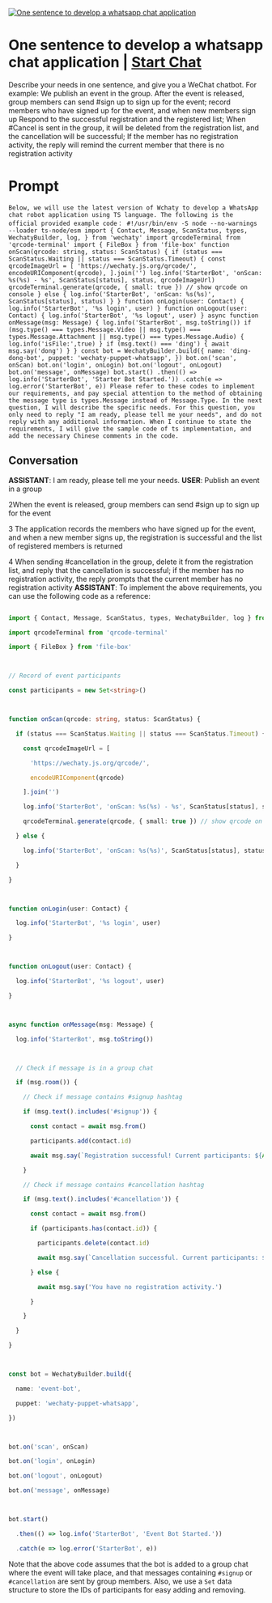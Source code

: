 
[![One sentence to develop a whatsapp chat application](https://flow-prompt-covers.s3.us-west-1.amazonaws.com/icon/minimalist/mini_3.png)](https://gptcall.net/chat.html?data=%7B%22contact%22%3A%7B%22id%22%3A%22JTrPpMEzOBP79yuMCP9st%22%2C%22flow%22%3Atrue%7D%7D)
# One sentence to develop a whatsapp chat application | [Start Chat](https://gptcall.net/chat.html?data=%7B%22contact%22%3A%7B%22id%22%3A%22JTrPpMEzOBP79yuMCP9st%22%2C%22flow%22%3Atrue%7D%7D)
Describe your needs in one sentence, and give you a WeChat chatbot. For example: We publish an event in the group. After the event is released, group members can send #sign up to sign up for the event; record members who have signed up for the event, and when new members sign up Respond to the successful registration and the registered list; When #Cancel is sent in the group, it will be deleted from the registration list, and the cancellation will be successful; If the member has no registration activity, the reply will remind the current member that there is no registration activity

# Prompt

```
Below, we will use the latest version of Wchaty to develop a WhatsApp chat robot application using TS language. The following is the official provided example code： #!/usr/bin/env -S node --no-warnings --loader ts-node/esm import { Contact, Message, ScanStatus, types, WechatyBuilder, log, } from 'wechaty' import qrcodeTerminal from 'qrcode-terminal' import { FileBox } from 'file-box' function onScan(qrcode: string, status: ScanStatus) { if (status === ScanStatus.Waiting || status === ScanStatus.Timeout) { const qrcodeImageUrl = [ 'https://wechaty.js.org/qrcode/', encodeURIComponent(qrcode), ].join('') log.info('StarterBot', 'onScan: %s(%s) - %s', ScanStatus[status], status, qrcodeImageUrl) qrcodeTerminal.generate(qrcode, { small: true }) // show qrcode on console } else { log.info('StarterBot', 'onScan: %s(%s)', ScanStatus[status], status) } } function onLogin(user: Contact) { log.info('StarterBot', '%s login', user) } function onLogout(user: Contact) { log.info('StarterBot', '%s logout', user) } async function onMessage(msg: Message) { log.info('StarterBot', msg.toString()) if (msg.type() === types.Message.Video || msg.type() === types.Message.Attachment || msg.type() === types.Message.Audio) { log.info('isFile:',true) } if (msg.text() === 'ding') { await msg.say('dong') } } const bot = WechatyBuilder.build({ name: 'ding-dong-bot', puppet: 'wechaty-puppet-whatsapp', }) bot.on('scan', onScan) bot.on('login', onLogin) bot.on('logout', onLogout) bot.on('message', onMessage) bot.start() .then(() => log.info('StarterBot', 'Starter Bot Started.')) .catch(e => log.error('StarterBot', e)) Please refer to these codes to implement our requirements, and pay special attention to the method of obtaining the message type is types.Message instead of Message.Type. In the next question, I will describe the specific needs. For this question, you only need to reply "I am ready, please tell me your needs", and do not reply with any additional information. When I continue to state the requirements, I will give the sample code of ts implementation, and add the necessary Chinese comments in the code.
```

## Conversation

**ASSISTANT**: I am ready, please tell me your needs.
**USER**: Publish an event in a group

2When the event is released, group members can send #sign up to sign up for the event

3 The application records the members who have signed up for the event, and when a new member signs up, the registration is successful and the list of registered members is returned

4 When sending #cancellation in the group, delete it from the registration list, and reply that the cancellation is successful; if the member has no registration activity, the reply prompts that the current member has no registration activity
**ASSISTANT**: To implement the above requirements, you can use the following code as a reference:



```typescript

import { Contact, Message, ScanStatus, types, WechatyBuilder, log } from 'wechaty'

import qrcodeTerminal from 'qrcode-terminal'

import { FileBox } from 'file-box'



// Record of event participants

const participants = new Set<string>()



function onScan(qrcode: string, status: ScanStatus) {

  if (status === ScanStatus.Waiting || status === ScanStatus.Timeout) {

    const qrcodeImageUrl = [

      'https://wechaty.js.org/qrcode/',

      encodeURIComponent(qrcode)

    ].join('')

    log.info('StarterBot', 'onScan: %s(%s) - %s', ScanStatus[status], status, qrcodeImageUrl)

    qrcodeTerminal.generate(qrcode, { small: true }) // show qrcode on console

  } else {

    log.info('StarterBot', 'onScan: %s(%s)', ScanStatus[status], status)

  }

}



function onLogin(user: Contact) {

  log.info('StarterBot', '%s login', user)

}



function onLogout(user: Contact) {

  log.info('StarterBot', '%s logout', user)

}



async function onMessage(msg: Message) {

  log.info('StarterBot', msg.toString())



  // Check if message is in a group chat

  if (msg.room()) {

    // Check if message contains #signup hashtag

    if (msg.text().includes('#signup')) {

      const contact = await msg.from()

      participants.add(contact.id)

      await msg.say(`Registration successful! Current participants: ${Array.from(participants).join(', ')}`)

    }

    // Check if message contains #cancellation hashtag

    if (msg.text().includes('#cancellation')) {

      const contact = await msg.from()

      if (participants.has(contact.id)) {

        participants.delete(contact.id)

        await msg.say(`Cancellation successful. Current participants: ${Array.from(participants).join(', ')}`)

      } else {

        await msg.say('You have no registration activity.')

      }

    }

  }

}



const bot = WechatyBuilder.build({

  name: 'event-bot',

  puppet: 'wechaty-puppet-whatsapp',

})



bot.on('scan', onScan)

bot.on('login', onLogin)

bot.on('logout', onLogout)

bot.on('message', onMessage)



bot.start()

  .then(() => log.info('StarterBot', 'Event Bot Started.'))

  .catch(e => log.error('StarterBot', e))

```



Note that the above code assumes that the bot is added to a group chat where the event will take place, and that messages containing `#signup` or `#cancellation` are sent by group members. Also, we use a `Set` data structure to store the IDs of participants for easy adding and removing.


